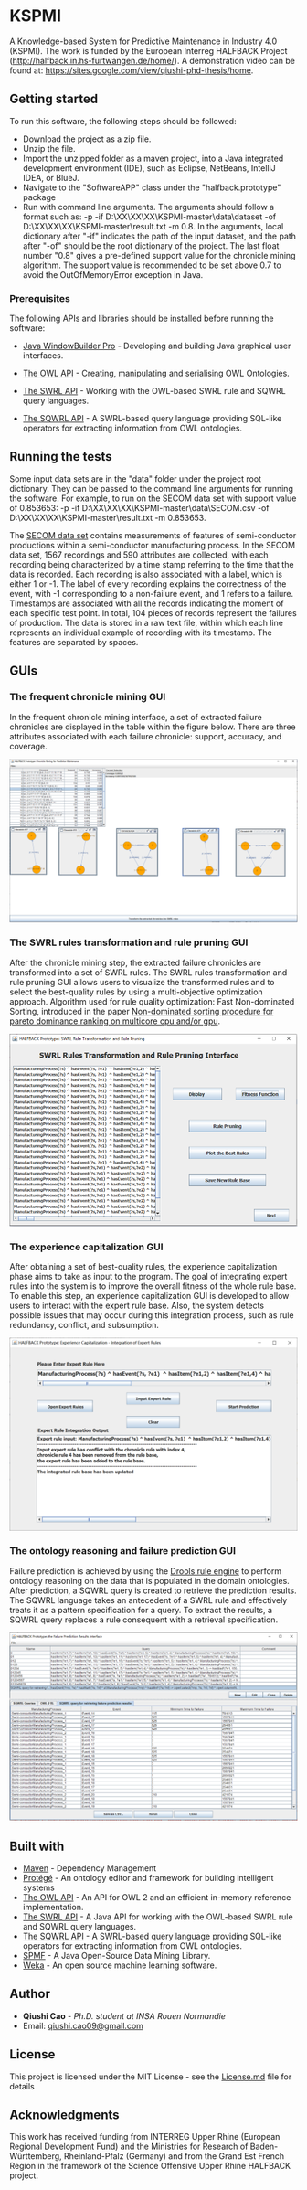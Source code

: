 # KSPMI

A Knowledge-based System for Predictive Maintenance in Industry 4.0 (KSPMI). The work is funded by the European Interreg HALFBACK Project (http://halfback.in.hs-furtwangen.de/home/). A demonstration video can be found at: https://sites.google.com/view/qiushi-phd-thesis/home.

## Getting started

To run this software, the following steps should be followed:

* Download the project as a zip file.
* Unzip the file.
* Import the unzipped folder as a maven project, into a Java integrated development environment (IDE), such as Eclipse, NetBeans, IntelliJ IDEA, or BlueJ.
* Navigate to the "SoftwareAPP" class under the "halfback.prototype" package
* Run with command line arguments. The arguments should follow a format such as: -p -if D:\XX\XX\XX\KSPMI-master\data\dataset -of D:\XX\XX\XX\KSPMI-master\result.txt -m 0.8. In the arguments, local dictionary after "-if" indicates the path of the input dataset, and the path after "-of" should be the root dictionary of the project. The last float number "0.8" gives a pre-defined support value for the chronicle mining algorithm. The support value is recommended to be set above 0.7 to avoid the OutOfMemoryError exception in Java.

### Prerequisites

The following APIs and libraries should be installed before running the software:

* [Java WindowBuilder Pro](https://www.eclipse.org/windowbuilder/download.php) - Developing and building Java graphical user interfaces.

* [The OWL API](http://owlapi.sourceforge.net/) - Creating, manipulating and serialising OWL Ontologies.

* [The SWRL API](https://github.com/protegeproject/swrlapi) - Working with the OWL-based SWRL rule and SQWRL query languages.

* [The SQWRL API](https://github.com/protegeproject/swrlapi/wiki/SQWRL) - A SWRL-based query language providing SQL-like operators for extracting information from OWL ontologies.

## Running the tests

Some input data sets are in the "data" folder under the project root dictionary. They can be passed to the command line arguments for running the software. For example, to run on the SECOM data set with support value of 0.853653: -p -if D:\XX\XX\XX\KSPMI-master\data\SECOM.csv -of D:\XX\XX\XX\KSPMI-master\result.txt -m 0.853653.

The [SECOM data set](https://archive.ics.uci.edu/ml/datasets/SECOM) contains measurements of features of semi-conductor productions within a semi-conductor manufacturing process. In the SECOM data set, 1567 recordings and 590 attributes are collected, with each recording being characterized by a time stamp referring to the time that the data is recorded. Each recording is also associated with a label, which is either 1 or -1. The label of every recording explains the correctness of the event, with -1 corresponding to a non-failure event, and 1 refers to a failure. Timestamps are associated with all the records indicating the moment of each specific test point. In total, 104 pieces of records represent the failures of production. The data is stored in a raw text file, within which each line represents an individual example of recording with its timestamp. The features are separated by spaces.

## GUIs
### The frequent chronicle mining GUI
In the frequent chronicle mining interface, a set of extracted failure chronicles are displayed in the table within the figure below. There are three attributes associated with each failure chronicle: support, accuracy, and coverage.

![Alt text](https://github.com/caoppg/KSPMI/blob/master/Screenshots/chroniclemininginterface.PNG?raw=true "The frequent chronicle mining GUI")

### The SWRL rules transformation and rule pruning GUI
After the chronicle mining step, the extracted failure chronicles are transformed into a set of SWRL rules. The SWRL rules transformation and rule pruning GUI allows users to visualize the transformed rules and to select the best-quality rules by using a multi-objective optimization approach. Algorithm used for rule quality optimization: Fast Non-dominated Sorting, introduced in the paper [Non-dominated sorting procedure for pareto dominance ranking on multicore cpu and/or gpu](https://link.springer.com/article/10.1007/s10898-016-0468-7).

![Alt text](https://github.com/caoppg/KSPMI/blob/master/Screenshots/rulegenerationinterface.PNG?raw=true "The SWRL rules transformation and rule pruning GUI")

### The experience capitalization GUI
After obtaining a set of best-quality rules, the experience capitalization phase aims to take as input to the program. The goal of integrating expert rules into the system is to improve the overall fitness of the whole rule base. To enable this step, an experience capitalization GUI is developed to allow users to interact with the expert rule base. Also, the system detects possible issues that may occur during this integration process, such as rule redundancy, conflict, and subsumption.

![Alt text](https://github.com/caoppg/KSPMI/blob/master/Screenshots/ExperienceCapGUI.PNG?raw=true "The experience capitalization GUI")

### The ontology reasoning and failure prediction GUI
Failure prediction is achieved by using the [Drools rule engine](https://www.drools.org/) to perform ontology reasoning on the data that is populated in the domain ontologies. After prediction, a SQWRL query is created to retrieve the prediction results. The SQWRL language takes an antecedent of a SWRL rule and effectively treats it as a pattern specification for a query. To extract the results, a SQWRL query replaces a rule consequent with a retrieval specification.

![Alt text](https://github.com/caoppg/KSPMI/blob/master/Screenshots/predictwith8.PNG?raw=true "The ontology reasoning and failure prediction GUI")

## Built with

* [Maven](https://maven.apache.org/) - Dependency Management
* [Protégé](https://protege.stanford.edu/) - An ontology editor and framework for building intelligent systems
* [The OWL API](http://owlapi.sourceforge.net/) - An API for OWL 2 and an efficient in-memory reference implementation.
* [The SWRL API](https://github.com/protegeproject/swrlapi) - A Java API for working with the OWL-based SWRL rule and SQWRL query languages.
* [The SQWRL API](https://github.com/protegeproject/swrlapi/wiki/SQWRL) - A SWRL-based query language providing SQL-like operators for extracting information from OWL ontologies.
* [SPMF](https://www.philippe-fournier-viger.com/spmf/index.php?link=download.php) - A Java Open-Source Data Mining Library.
* [Weka](https://www.cs.waikato.ac.nz/ml/weka/) - An open source machine learning software.

## Author

* **Qiushi Cao** - *Ph.D. student at INSA Rouen Normandie* 
* Email: qiushi.cao09@gmail.com

## License
This project is licensed under the MIT License - see the [License.md](License) file for details

## Acknowledgments
This work has received funding from INTERREG Upper Rhine (European Regional Development Fund) and the
Ministries for Research of Baden-Württemberg, Rheinland-Pfalz (Germany) and from the Grand Est French Region
in the framework of the Science Offensive Upper Rhine HALFBACK project.
